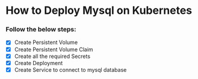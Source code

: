 
# How to Deploy Mysql on Kubernetes

### Follow the below steps:


- [x] Create Persistent Volume
- [x] Create Persistent Volume Claim
- [x] Create all the required Secrets
- [x] Create Deployment
- [x] Create Service to connect to mysql database
